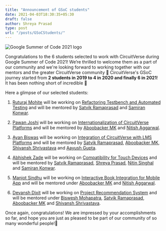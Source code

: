 ```yaml
---
title: "Announcement of GSoC students"
date: 2021-04-03T18:30:35+05:30
draft: false
author: Shreya Prasad
type: post
url: "/posts/GSoCStudents/"
---
```


![Google Summer of Code 2021 logo](/images/gsoc_cover.png)

Congratulations to the 6 students selected to work with CircuitVerse during Google Summer of Code 2021! We’re thrilled to welcome them as a part of our community and we're looking forward to working together with our mentors and the greater CircuitVerse community 🎉 CircuitVerse's GSoC journey started from **2 students in 2019 to 4 in 2020 and finally 6 in 2021**! It has been nothing short of incredible 🚀

Here a glimpse of our selected students:

1. [Ruturaj Mohite](https://github.com/gr455) will be working on [Refactoring Testbench and Automated Testing](https://github.com/CircuitVerse/CircuitVerse/wiki/GSoC%2721-Project-List#project-1---testbench-project) and will be mentored by [Satvik Ramaprasad](https://github.com/satu0king/) and [Samiran Konwar](http://github.com/abstrekt/).

2. [Pawan Joshi](https://github.com/pavanjoshi914) will be working on [Internationalization of CircuitVerse Platforms](https://github.com/CircuitVerse/CircuitVerse/wiki/GSoC%2721-Project-List#project-3---internationalization-i18n) and will be mentored by [Aboobacker MK](https://github.com/tachyons) and [Nitish Aggarwal](https://github.com/Nitish145).

3. [Ayan Biswas](https://github.com/ayan-biswas0412) will be working on [Integration of CircuitVerse with LMS Platforms](https://github.com/CircuitVerse/CircuitVerse/wiki/GSoC%2721-Project-List#project-4---lms-integration) and will be mentored by [Satvik Ramaprasad](https://github.com/satu0king/), [Aboobacker MK](https://github.com/tachyons), [Shivansh Shrivastava](https://github.com/Shivansh2407) and [Aayush Gupta](https://github.com/aayush-05).

4. [Abhishek Zade](https://github.com/ZadeAbhishek) will be working on [Compatibility for Touch Devices](https://github.com/CircuitVerse/CircuitVerse/wiki/GSoC%2721-Project-List#project-5---compatability-for-touch-devices) and will be mentored by [Satvik Ramaprasad](https://github.com/satu0king/), [Shreya Prasad](https://github.com/ShreyaPrasad1209/), [Nitin Singhal](https://github.com/nitin10s/) and [Samiran Konwar](http://github.com/abstrekt/).

5. [Manjot Sindhu](https://github.com/manjotsidhu) will be working on [Interactive Book Integration for Mobile App](https://summerofcode.withgoogle.com/projects/#5929763765485568) and will be mentored under [Aboobacker MK](https://github.com/tachyons) and [Nitish Aggarwal](https://github.com/Nitish145).
 
6. [Devansh Dixit]() will be working on [Project Recommendation System](https://github.com/CircuitVerse/CircuitVerse/wiki/GSoC%2721-Project-List#project-7---project-recommendation-system) and will be mentored under [Biswesh Mohapatra](https://github.com/biswesh456), [Satvik Ramaprasad](https://github.com/satu0king/), [Aboobacker MK](https://github.com/tachyons) and [Shivansh Shrivastava](https://github.com/Shivansh2407).


Once again, congratulations! We are impressed by your accomplishments so far, and hope you are just as pleased to be part of our community of so many wonderful people!🎉 

